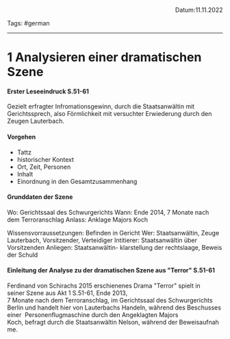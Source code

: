 <p align="right">Datum:11.11.2022</p>

Tags: #german 

---
# 1 Analysieren einer dramatischen Szene
#### Erster Leseeindruck S.51-61
Gezielt erfragter Infromationsgewinn, durch die Staatsanwältin mit Gerichtssprech, also Förmlichkeit mit versuchter Erwiederung durch den Zeugen Lauterbach.
#### Vorgehen
- Tattz
- historischer Kontext
- Ort, Zeit, Personen
- Inhalt
- Einordnung in den Gesamtzusammenhang
#### Grunddaten der Szene
Wo: Gerichtssaal des Schwurgerichts
Wann: Ende 2014, 7 Monate nach dem Terroranschlag
Anlass: Anklage Majors Koch

Wissensvorraussetzungen: Befinden in Gericht
Wer: Staatsanwältin, Zeuge Lauterbach, Vorsitzender, Verteidiger
Intitierer: Staatsanwältin über Vorsitzenden
Anliegen: Staatsanwältin- klarstellung der rechtslaage, Beweis der Schuld

#### Einleitung der Analyse zu der dramatischen Szene aus "Terror" S.51-61
Ferdinand von Schirachs 2015 erschienenes Drama "Terror" spielt in seiner Szene aus Akt 1 S.51-61, Ende 2013, 7 Monate nach dem Terroranschlag, im Gerichtssaal des Schwurgerichts Berlin und handelt hier von Lauterbachs Handeln, während des Beschusses einer 
Personenflugmaschine durch den Angeklagten Majors Koch, befragt durch die Staatsanwältin Nelson, während der Beweisaufnahme.